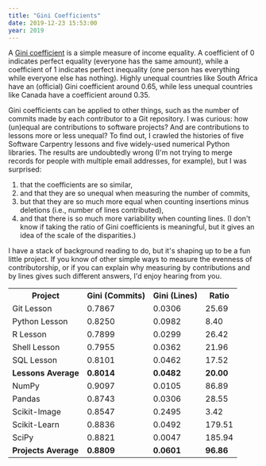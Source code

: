 ```yaml
---
title: "Gini Coefficients"
date: 2019-12-23 15:53:00
year: 2019
---
```


A [Gini coefficient](https://en.wikipedia.org/wiki/Gini_coefficient)
is a simple measure of income equality.
A coefficient of 0 indicates perfect equality (everyone has the same amount),
while a coefficient of 1 indicates perfect inequality
(one person has everything while everyone else has nothing).
Highly unequal countries like South Africa have an (official) Gini coefficient around 0.65,
while less unequal countries like Canada have a coefficient around 0.35.

Gini coefficients can be applied to other things,
such as the number of commits made by each contributor to a Git repository.
I was curious:
how (un)equal are contributions to software projects?
And are contributions to lessons more or less unequal?
To find out,
I crawled the histories of five Software Carpentry lessons
and five widely-used numerical Python libraries.
The results are undoubtedly wrong
(I'm not trying to merge records for people with multiple email addresses, for example),
but I was surprised:

1.  that the coefficients are so similar,
2.  and that they are so unequal when measuring the number of commits,
3.  but that they are so much more equal when counting insertions minus deletions
    (i.e., number of lines contributed),
4.  and that there is so much more variability when counting lines.
    (I don't know if taking the ratio of Gini coefficients is meaningful,
    but it gives an idea of the scale of the disparities.)

I have a stack of background reading to do,
but it's shaping up to be a fun little project.
If you know of other simple ways to measure the evenness of contributorship,
or if you can explain why measuring by contributions and by lines gives such different answers,
I'd enjoy hearing from you.

<table>
  <tr>
    <th>Project</th>
    <th>Gini (Commits)</th>
    <th>Gini (Lines)</th>
    <th>Ratio</th>
  </tr>
  <tr>
    <td>Git Lesson</td>
    <td class="right">0.7867</td>
    <td class="right">0.0306</td>
    <td class="right">25.69</td>
  </tr>
  <tr>
    <td>Python Lesson</td>
    <td class="right">0.8250</td>
    <td class="right">0.0982</td>
    <td class="right">8.40</td>
  </tr>
  <tr>
    <td>R Lesson</td>
    <td class="right">0.7899</td>
    <td class="right">0.0299</td>
    <td class="right">26.42</td>
  </tr>
  <tr>
    <td>Shell Lesson</td>
    <td class="right">0.7955</td>
    <td class="right">0.0362</td>
    <td class="right">21.96</td>
  </tr>
  <tr>
    <td>SQL Lesson</td>
    <td class="right">0.8101</td>
    <td class="right">0.0462</td>
    <td class="right">17.52</td>
  </tr>
  <tr>
    <td><strong>Lessons Average</strong></td>
    <td class="right"><strong>0.8014</strong></td>
    <td class="right"><strong>0.0482</strong></td>
    <td class="right"><strong>20.00</strong></td>
  </tr>
  <tr>
    <td>NumPy</td>
    <td class="right">0.9097</td>
    <td class="right">0.0105</td>
    <td class="right">86.89</td>
  </tr>
  <tr>
    <td>Pandas</td>
    <td class="right">0.8743</td>
    <td class="right">0.0306</td>
    <td class="right">28.55</td>
  </tr>
  <tr>
    <td>Scikit-Image</td>
    <td class="right">0.8547</td>
    <td class="right">0.2495</td>
    <td class="right">3.42</td>
  </tr>
  <tr>
    <td>Scikit-Learn</td>
    <td class="right">0.8836</td>
    <td class="right">0.0492</td>
    <td class="right">179.51</td>
  </tr>
  <tr>
    <td>SciPy</td>
    <td class="right">0.8821</td>
    <td class="right">0.0047</td>
    <td class="right">185.94</td>
  </tr>
  <tr>
    <td><strong>Projects Average</strong></td>
    <td class="right"><strong>0.8809</strong></td>
    <td class="right"><strong>0.0601</strong></td>
    <td class="right"><strong>96.86</strong></td>
  </tr>
</table>
